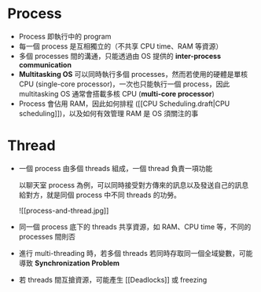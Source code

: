 # Process

-   Process 即執行中的 program
-   每一個 process 是互相獨立的（不共享 CPU time、RAM 等資源）
-   多個 processes 間的溝通，只能透過由 OS 提供的 **inter-process communication**
-   **Multitasking OS** 可以同時執行多個 processes，然而若使用的硬體是單核 CPU (single-core processor)，一次也只能執行一個 process，因此 multitasking OS 通常會搭載多核 CPU (**multi-core processor**)
-   Process 會佔用 RAM，因此如何排程 ([[CPU Scheduling.draft|CPU scheduling]])，以及如何有效管理 RAM 是 OS 須關注的事

# Thread

- 一個 process 由多個 threads 組成，一個 thread 負責一項功能

    以聊天室 process 為例，可以同時接受對方傳來的訊息以及發送自己的訊息給對方，就是同個 process 中不同 threads 的功勞。

    ![[process-and-thread.jpg]]

-   同一個 process 底下的 threads 共享資源，如 RAM、CPU time 等，不同的 processes 間則否
-   進行 multi-threading 時，若多個 threads 若同時存取同一個全域變數，可能導致 **Synchronization Problem**
- 若 threads 間互搶資源，可能產生 [[Deadlocks]] 或 freezing
